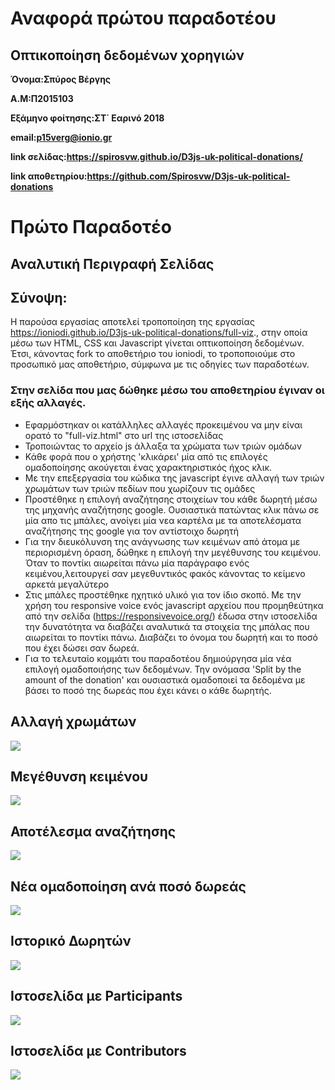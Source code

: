 # Αναφορά πρώτου παραδοτέου

## Οπτικοποίηση δεδομένων χορηγιών 

**Όνομα:Σπύρος Βέργης**

**Α.Μ:Π2015103**

**Εξάμηνο φοίτησης:ΣΤ΄ Εαρινό 2018**

**email:p15verg@ionio.gr**

**link σελίδας:https://spirosvw.github.io/D3js-uk-political-donations/**

**link αποθετηρίου:https://github.com/Spirosvw/D3js-uk-political-donations**

# Πρώτο Παραδοτέο

## Αναλυτική Περιγραφή Σελίδας

## Σύνοψη:

Η παρούσα εργασίας αποτελεί τροποποίηση της εργασίας https://ioniodi.github.io/D3js-uk-political-donations/full-viz., στην οποία μέσω των HTML, CSS και Javascript γίνεται οπτικοποίηση δεδομένων. Έτσι, κάνοντας fork το αποθετήριο του ioniodi, το τροποποιούμε στο προσωπικό μας αποθετήριο, σύμφωνα με τις οδηγίες των παραδοτέων.


### Στην σελίδα που μας δώθηκε μέσω του αποθετηρίου έγιναν οι εξής αλλαγές.


* Εφαρμόστηκαν οι κατάλληλες αλλαγές προκειμένου να μην είναι ορατό το "full-viz.html" στο url της ιστοσελίδας
* Τροποιώντας το αρχείο js άλλαξα τα χρώματα των τριών ομάδων
* Κάθε φορά που ο χρήστης 'κλικάρει' μία από τις επιλογές ομαδοποίησης ακούγεται ένας χαρακτηριστικός ήχος κλικ.
* Με την επεξεργασία του  κώδικα της javascript έγινε αλλαγή των τριών χρωμάτων των τριών πεδίων που χωρίζουν τις ομάδες
* Προστέθηκε η επιλογή αναζήτησης στοιχείων του κάθε δωρητή μέσω της μηχανής αναζήτησης google. Ουσιαστικά πατώντας κλικ πάνω σε μία απο τις μπάλες, ανοίγει μία νεα καρτέλα με τα αποτελέσματα αναζήτησης της google για τον αντίστοιχο δωρητή
* Για την διευκόλυνση της ανάγνωσης των κειμένων από άτομα με περιορισμένη όραση, δώθηκε η επιλογή την μεγέθυνσης του κειμένου. Όταν το ποντίκι αιωρείται πάνω μία παράγραφο ενός κειμένου,λειτουργεί σαν μεγεθυντικός φακός κάνοντας το κείμενο αρκετά μεγαλύτερο
* Στις μπάλες προστέθηκε ηχητικό υλικό για τον ίδιο σκοπό. Με την χρήση του responsive voice ενός javascript αρχείου που προμηθεύτηκα από την σελίδα (https://responsivevoice.org/) έδωσα στην ιστοσελίδα την δυνατότητα να διαβάζει αναλυτικά τα στοιχεία της μπάλας που αιωρείται το ποντίκι πάνω. Διαβάζει το όνομα του δωρητή και το ποσό που έχει δώσει σαν δωρεά.
* Για το τελευταίο κομμάτι του παραδοτέου δημιούργησα μία νέα επιλογή ομαδοποιήσης των δεδομένων. Την ονόμασα 'Split by the amount of the donation' και ουσιαστικά ομαδοποιεί τα δεδομένα με βάσει το ποσό της δωρεάς που έχει κάνει ο κάθε δωρητής.

## Αλλαγή χρωμάτων
![](image1.png)

## Μεγέθυνση κειμένου
![](image2.png)

## Αποτέλεσμα αναζήτησης
![](image3.png)

## Νέα ομαδοποίηση ανά ποσό δωρεάς
![](image4.png)

## Ιστορικό Δωρητών
![](history.png)

## Ιστοσελίδα με Participants
![](Participants.png)

## Ιστοσελίδα με Contributors
![](Index.png)







